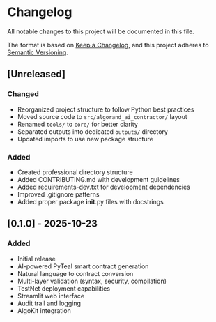 # Changelog

All notable changes to this project will be documented in this file.

The format is based on [Keep a Changelog](https://keepachangelog.com/en/1.0.0/),
and this project adheres to [Semantic Versioning](https://semver.org/spec/v2.0.0.html).

## [Unreleased]

### Changed
- Reorganized project structure to follow Python best practices
- Moved source code to `src/algorand_ai_contractor/` layout
- Renamed `tools/` to `core/` for better clarity
- Separated outputs into dedicated `outputs/` directory
- Updated imports to use new package structure

### Added
- Created professional directory structure
- Added CONTRIBUTING.md with development guidelines
- Added requirements-dev.txt for development dependencies
- Improved .gitignore patterns
- Added proper package __init__.py files with docstrings

## [0.1.0] - 2025-10-23

### Added
- Initial release
- AI-powered PyTeal smart contract generation
- Natural language to contract conversion
- Multi-layer validation (syntax, security, compilation)
- TestNet deployment capabilities
- Streamlit web interface
- Audit trail and logging
- AlgoKit integration
